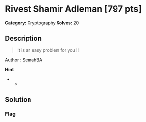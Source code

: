 # Rivest Shamir Adleman [797 pts]

**Category:** Cryptography
**Solves:** 20

## Description
>It is an easy problem for you !! 

Author : SemahBA

**Hint**
* -

## Solution

### Flag

